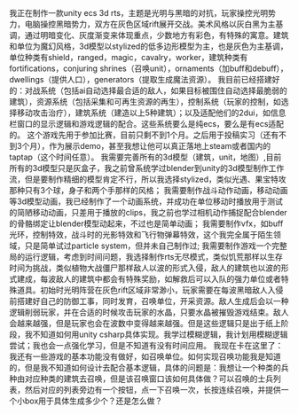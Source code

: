 我正在制作一款unity ecs 3d rts，主题是光明与黑暗的对抗，玩家操控光明势力，电脑操控黑暗势力，双方在灰色区域rift展开交战。美术风格以灰白黑为主基调，通过明暗变化、灰度渐变来体现重点，少数地方有彩色，有特殊的寓意。建筑和单位为魔幻风格，3d模型以stylized的低多边形模型为主，也是灰色为主基调，单位种类有shield，ranged，magic，cavalry，worker，建筑种类有fortifications，conjuring shrines（召唤unit），ornaments（加buff和debuff），dwellings（提供人口），generators（提取生成魔法资源）。
我目前已经搭建好的：对战系统（包括ai自动选择最合适的敌人，如果目标被围住自动选择最脆弱的建筑），资源系统（包括采集和可再生资源的再生），控制系统（玩家的控制，如选择移动攻击治疗），建筑系统（建造以上5种建筑）；以及适配他们的2dui，如信息栏窗口的显示逻辑和游戏逻辑的配合。这些系统要么是纯ecs，要么是有ecs适配的。
这个游戏先用于参加比赛，目前只剩不到1个月。之后用于投稿实习（还有不到3个月），作为展示demo，甚至我想让他可以真正落地上steam或者国内的taptap（这个时间任意）。
我需要完善所有的3d模型（建筑，unit，地图）,目前所有的3d模型只是灰盒子，我之前曾系统学过blender到unity的3d模型制作工作流，但是要制作精细的模型肯定不行，所以我选择stylized，类似光遇、果宝特攻那种只有3个球，身子和两个手那样的风格；
我需要制作战斗动作动画，移动动画等3d模型动画，我已经制作了一个动画系统，并成功在单位移动时播放用于测试的简陋移动动画，只差用于播放的clips，我之前也学过相机动作捕捉配合blender的骨骼绑定让blender模型动起来，不过也是简单动画；
我需要制作vfx，如buff光环，控制特效，战斗时的光影特效和飞行物弹幕特效，这个我完全属于陌生领域，只是简单试过particle system，但并未自己制作过;
我需要制作游戏一个完整局的运行逻辑，考虑到时间问题，我选择制作rts无尽模式，类似饥荒那样以生存时间为挑战，类似植物大战僵尸那样敌人以波的形式入侵，敌人的建筑也以波的形式建成，每波敌人的建筑中都会有特殊奖励，如解救后可以入队的强力单位或者特殊道具。初始时光明阵营在灰色rift区域非常渺小，玩家需要在每波黑暗敌人入侵前搭建好自己的防御工事，同时发育，召唤单位，开采资源。敌人生成后会以一种逻辑削弱玩家，并在合适的时候攻击玩家的水晶，只要水晶被摧毁游戏结束。敌人会越来越强，但是玩家也会在波数中变得越来越强。但是这些逻辑只是出于纸上阶段，我不知道如何用unity csharp具体实现。我学过模糊逻辑，我计划用模糊逻辑尝试；我也会一点强化学习，但是不知道有没有时间应用。
我现在卡在这里了：我还有一些游戏的基本功能没有做好，如召唤单位。如何实现召唤功能我是知道的，但是我不知道如何设计去配合基本逻辑，具体的问题是：我想让一个种类的兵种由对应种类的建筑去召唤，但是该召唤窗口该如何具体做？可以召唤的士兵列表，然后对应的列表旁边有一个按钮，点一下召唤一次，长按连续召唤，并提供一个小box用于具体生成多少个？还是怎么做？
